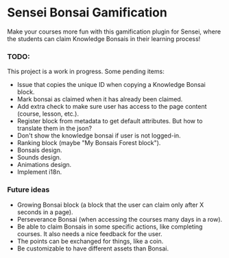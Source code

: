 # Sensei Bonsai Gamification 

Make your courses more fun with this gamification plugin for Sensei, where the students can claim Knowledge Bonsais in their learning process!

### TODO:

This project is a work in progress. Some pending items:

- Issue that copies the unique ID when copying a Knowledge Bonsai block.
- Mark bonsai as claimed when it has already been claimed.
- Add extra check to make sure user has access to the page content (course, lesson, etc.).
- Register block from metadata to get default attributes. But how to translate them in the json?
- Don't show the knowledge bonsai if user is not logged-in.
- Ranking block (maybe "My Bonsais Forest block").
- Bonsais design.
- Sounds design.
- Animations design.
- Implement i18n.

### Future ideas

- Growing Bonsai block (a block that the user can claim only after X seconds in a page).
- Perseverance Bonsai (when accessing the courses many days in a row).
- Be able to claim Bonsais in some specific actions, like completing courses. It also needs a nice feedback for the user.
- The points can be exchanged for things, like a coin.
- Be customizable to have different assets than Bonsai.
